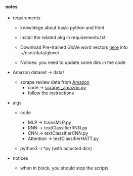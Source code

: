 
#### notes 
* requirements 
  - knowldege about basic python and html
  - Install the related pkg in requirements.txt 
  - Download Pre-trained GloVe word vectors [here](https://nlp.stanford.edu/projects/glove/) into ~/nsrc/data/glove/ .

  - Notices: you need to update some dirs in the code 

* Amazon dataset -> data/ 
  - scrape review data from [Amazon](www.amazon.com) 
    + code -> [scraper_amazon.py](https://github.com/muyun/dev.deeplearning/blob/master/src/scraper_amazon.py)
    + follow the instructions 

* algs 
  - code 
    + MLP -> trainsMLP.py 
    + RNN -> textClassifierRNN.py 
    + CNN -> textClassifierCNN.py 
    + Attention -> textClassifierHATT.py 
         

  - python3 -i *py (with adjusted dirs)
  
* notices
  - when in block, you should stop the scripts
